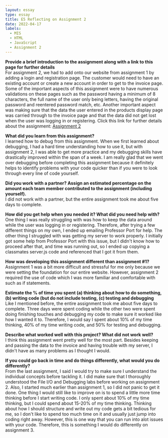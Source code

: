 ```yaml
---
layout: essay
type: essay
title: E5 Reflecting on Assignment 2
date: 2022-04-17
labels:
  - MIS 
  - HTML 
  - JavaScript
  - Assignment 2
---
```


<strong>Provide a brief introduction to the assignment along with a link to this page for further details</strong><br>
For assignment 2, we had to add onto our website from assignment 1 by adding a login and registration page. The customer would need to have an existing account or create a new account in order to get to the invoice page. Some of the important aspects of this assignment were to have numerous validations on these pages such as the password having a minimum of 8 characters, the full name of the user only being letters, having the original password and reentered password match, etc. Another important aspect was making sure that the data the user entered in the products display page was carried through to the invoice page and that the data did not get lost when the user was logging in or registering. Click this link for further details about the assignment: <a href="https://dport96.github.io/ITM352/morea/150.Assignment2/experience-Assignment2.html">Assignment 2</a>

<strong>What did you learn from this assignment?</strong><br>
I learned how to debug from this assignment. When we first learned about debugging, I had a hard time understanding how to use it, but with assignment 2, I was able to get more practice and my debugging skills have drastically improved within the span of a week. I am really glad that we went over debugging before completing this assignment because it definitely helps to identify problems with your code quicker than if you were to look through every line of code yourself. 

<strong>Did you work with a partner? Assign an estimated percentage on the amount each team member contributed to the assignment (including yourself).</strong><br>
I did not work with a partner, but the entire assignment took me about five days to complete.

<strong>How did you get help when you needed it? What did you need help with?</strong><br>
One thing I was really struggling with was how to keep the data around while the user was logging in or registering. Therefore, after trying a few different things on my own, I ended up emailing Professor Port for help. The other thing I struggled with was getting my server to work properly. I initially got some help from Professor Port with this issue, but I didn't know how to proceed after that, and time was running out, so I ended up copying a classmates server.js code and referenced that I got it from them.

<strong>How was developing this assignment different than assignment #1?</strong><br>
Assignment 1 was a bit more difficult and stressful for me only because we were setting the foundation for our entire website. However, assignment 2 required the use of code which I was more familiar and comfortable with such as if statements.

<strong>Estimate the % of time you spent (a) thinking about how to do something, (b) writing code (but do not include testing, (c) testing and debugging</strong><br>
Like I mentioned before, the entire assignment took me about five days to complete. Three days were spent coding while the other two were spent doing finishing touches and debugging my code to make sure it worked like how I wanted it to. Therefore, I would say I spent about 10% of my time thinking, 40% of my time writing code, and 50% for testing and debugging. 

<strong>Describe what worked well with this project? What did not work well?</strong><br>
I think this assignment went pretty well for the most part. Besides keeping and passing the data to the invoice and having trouble with my server, I didn't have as many problems as I thought I would. 

<strong>If you could go back in time and do things differently, what would you do differently?</strong><br>
From the last assignment, I said I would try to make sure I understand the individual concepts before tackling it. I did make sure that I thoroughly understood the File I/O and Debugging labs before working on assignment 2. Also, I started much earlier than assignment 1, so I did not panic to get it done. One thing I would still like to improve on is to spend a little more time thinking before I start writing code. I only spent about 10% of my time thinking, but I could spend about 15-20% of my time thinking. Thinking about how I should structure and write out my code gets a bit tedious for me, so I don't like to spend too much time on it and usually just jump into coding right away. However, this is one way that you can run into alot issues with your code. Therefore, this is something I would do differently on assignment 3. 
